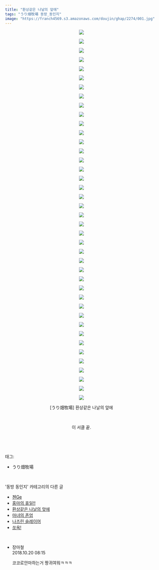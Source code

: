 ```yaml
---
title: "환상같은 나날의 앞에"
tags: "うり畑牧場 동방_동인지"
image: "https://franch4569.s3.amazonaws.com/doujin/ghap/2274/001.jpg"
---
```

<div class="article">
<p style="text-align: center; clear: none; float: none;"><img src="{{ site.imgserver2 }}/ghap/2274/001.jpg"/></p>
<p style="text-align: center; clear: none; float: none;"><img src="{{ site.imgserver2 }}/ghap/2274/002.jpg"/></p>
<p style="text-align: center; clear: none; float: none;"><img src="{{ site.imgserver2 }}/ghap/2274/003.jpg"/></p>
<p style="text-align: center; clear: none; float: none;"><img src="{{ site.imgserver2 }}/ghap/2274/004.jpg"/></p>
<p style="text-align: center; clear: none; float: none;"><img src="{{ site.imgserver2 }}/ghap/2274/005.jpg"/></p>
<p style="text-align: center; clear: none; float: none;"><img src="{{ site.imgserver2 }}/ghap/2274/006.jpg"/></p>
<p style="text-align: center; clear: none; float: none;"><img src="{{ site.imgserver2 }}/ghap/2274/007.jpg"/></p>
<p style="text-align: center; clear: none; float: none;"><img src="{{ site.imgserver2 }}/ghap/2274/008.jpg"/></p>
<p style="text-align: center; clear: none; float: none;"><img src="{{ site.imgserver2 }}/ghap/2274/009.jpg"/></p>
<p style="text-align: center; clear: none; float: none;"><img src="{{ site.imgserver2 }}/ghap/2274/010.jpg"/></p>
<p style="text-align: center; clear: none; float: none;"><img src="{{ site.imgserver2 }}/ghap/2274/011.jpg"/></p>
<p style="text-align: center; clear: none; float: none;"><img src="{{ site.imgserver2 }}/ghap/2274/012.jpg"/></p>
<p style="text-align: center; clear: none; float: none;"><img src="{{ site.imgserver2 }}/ghap/2274/013.jpg"/></p>
<p style="text-align: center; clear: none; float: none;"><img src="{{ site.imgserver2 }}/ghap/2274/014.jpg"/></p>
<p style="text-align: center; clear: none; float: none;"><img src="{{ site.imgserver2 }}/ghap/2274/015.jpg"/></p>
<p style="text-align: center; clear: none; float: none;"><img src="{{ site.imgserver2 }}/ghap/2274/016.jpg"/></p>
<p style="text-align: center; clear: none; float: none;"><img src="{{ site.imgserver2 }}/ghap/2274/017.jpg"/></p>
<p style="text-align: center; clear: none; float: none;"><img src="{{ site.imgserver2 }}/ghap/2274/018.jpg"/></p>
<p style="text-align: center; clear: none; float: none;"><img src="{{ site.imgserver2 }}/ghap/2274/019.jpg"/></p>
<p style="text-align: center; clear: none; float: none;"><img src="{{ site.imgserver2 }}/ghap/2274/020.jpg"/></p>
<p style="text-align: center; clear: none; float: none;"><img src="{{ site.imgserver2 }}/ghap/2274/021.jpg"/></p>
<p style="text-align: center; clear: none; float: none;"><img src="{{ site.imgserver2 }}/ghap/2274/022.jpg"/></p>
<p style="text-align: center; clear: none; float: none;"><img src="{{ site.imgserver2 }}/ghap/2274/023.jpg"/></p>
<p style="text-align: center; clear: none; float: none;"><img src="{{ site.imgserver2 }}/ghap/2274/024.jpg"/></p>
<p style="text-align: center; clear: none; float: none;"><img src="{{ site.imgserver2 }}/ghap/2274/025.jpg"/></p>
<p style="text-align: center; clear: none; float: none;"><img src="{{ site.imgserver2 }}/ghap/2274/026.jpg"/></p>
<p style="text-align: center; clear: none; float: none;"><img src="{{ site.imgserver2 }}/ghap/2274/027.jpg"/></p>
<p style="text-align: center; clear: none; float: none;"><img src="{{ site.imgserver2 }}/ghap/2274/028.jpg"/></p>
<p style="text-align: center; clear: none; float: none;"><img src="{{ site.imgserver2 }}/ghap/2274/029.jpg"/></p>
<p style="text-align: center; clear: none; float: none;"><img src="{{ site.imgserver2 }}/ghap/2274/030.jpg"/></p>
<p style="text-align: center; clear: none; float: none;"><img src="{{ site.imgserver2 }}/ghap/2274/031.jpg"/></p>
<p style="text-align: center; clear: none; float: none;"><img src="{{ site.imgserver2 }}/ghap/2274/032.jpg"/></p>
<p style="text-align: center; clear: none; float: none;"><img src="{{ site.imgserver2 }}/ghap/2274/033.jpg"/></p>
<p style="text-align: center; clear: none; float: none;"><img src="{{ site.imgserver2 }}/ghap/2274/034.jpg"/></p>
<p style="text-align: center; clear: none; float: none;"><img src="{{ site.imgserver2 }}/ghap/2274/035.jpg"/></p>
<p style="text-align: center; clear: none; float: none;"><img src="{{ site.imgserver2 }}/ghap/2274/036.jpg"/></p>
<p style="text-align: center; clear: none; float: none;"><img src="{{ site.imgserver2 }}/ghap/2274/037.jpg"/></p>
<p style="text-align: center; clear: none; float: none;"><img src="{{ site.imgserver2 }}/ghap/2274/038.jpg"/></p>
<p style="text-align: center; clear: none; float: none;"><img src="{{ site.imgserver2 }}/ghap/2274/039.jpg"/></p>
<p style="text-align: center; clear: none; float: none;"><img src="{{ site.imgserver2 }}/ghap/2274/040.jpg"/></p>
<p style="text-align: center; clear: none; float: none;"><img src="{{ site.imgserver2 }}/ghap/2274/041.jpg"/></p>
<p style="text-align: center; clear: none; float: none;">[うり畑牧場] 환상같은 나날의 앞에</p>
<p style="text-align: center; clear: none; float: none;"><br/></p>
<p style="text-align: center; clear: none; float: none;">이 서클 끝.</p>
<p><br/></p>
</div><br/>
<div class="tagTrail">
<p>태그: </p>
<ul>
<li>うり畑牧場</li>
</ul>
</div><br/>
<div class="another">
<p>'동방 동인지' 카테고리의 다른 글</p>
<ul>
<li><a href="/ghap_2277">첸Ge</a></li>
<li><a href="/ghap_2276">홍마의 휴일!!</a></li>
<li><a href="/ghap_2274">환상같은 나날의 앞에</a></li>
<li><a href="/ghap_2273">마녀의 존엄</a></li>
<li><a href="/ghap_2271">나즈린 슬레이어</a></li>
<li><a href="/ghap_2269">쏘옥!</a></li>
</ul>
</div><br/>
<div class="cb_module cb_fluid">
<div class="cb_wrt cb_profile">
<div class="comment">
<ul>
<li class="cb_thumb_off" id="comment15358633">
<div class="cb_comment_area">
<div class="cb_info_area">
<div class="cb_section">
<span class="cb_nick_name">장마철</span>
</div>
<div class="cb_section">
<span class="cb_date">2018.10.20 08:15 </span>
</div>
</div>
<div class="cb_dsc_comment">
<p class="cb_dsc">
											코코로안마하는거 짱귀여워ㅋㅋㅋ
										</p>
</div>
</div></li>
</ul>
</div>
</div><!-- commentList close -->
</div><br/>
